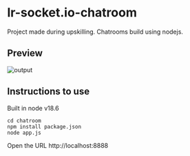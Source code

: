 # lr-socket.io-chatroom
Project made during upskilling. Chatrooms build using nodejs.

## Preview

![output](.resource/preview.gif)

## Instructions to use

Built in node v18.6

```
cd chatroom
npm install package.json
node app.js
```

Open the URL http://localhost:8888